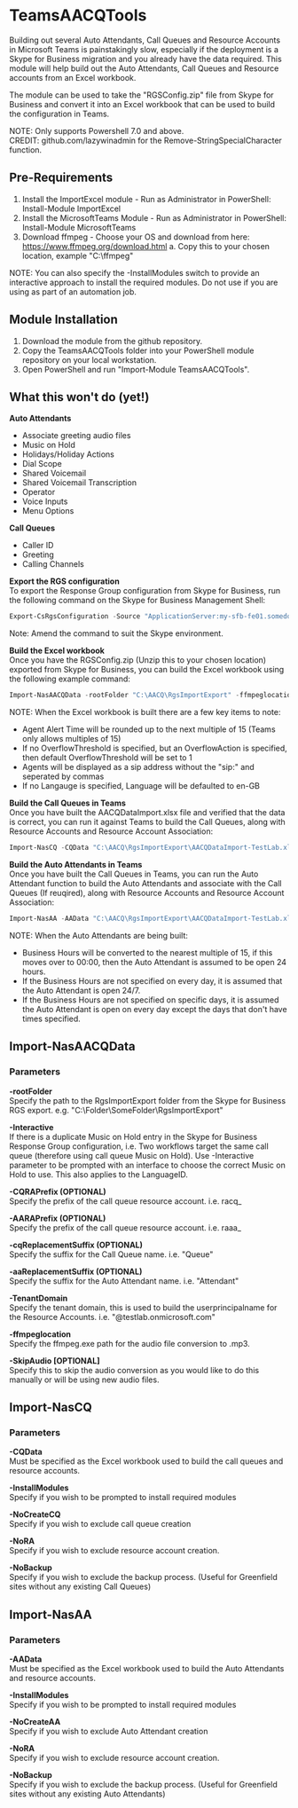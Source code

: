 # TeamsAACQTools

Building out several Auto Attendants, Call Queues and Resource Accounts in Microsoft Teams is painstakingly slow, especially if the deployment is a Skype for Business migration and you already have the data required. This module will help build out the Auto Attendants, Call Queues and Resource accounts from an Excel workbook.

The module can be used to take the "RGSConfig.zip" file from Skype for Business and convert it into an Excel workbook that can be used to build the configuration in Teams.

NOTE: Only supports Powershell 7.0 and above.  
CREDIT: github.com/lazywinadmin for the Remove-StringSpecialCharacter function.
## Pre-Requirements
1. Install the ImportExcel module - Run as Administrator in PowerShell: Install-Module ImportExcel
2. Install the MicrosoftTeams Module - Run as Administrator in PowerShell: Install-Module MicrosoftTeams
3. Download ffmpeg - Choose your OS and download from here: https://www.ffmpeg.org/download.html
    a. Copy this to your chosen location, example "C:\ffmpeg"

NOTE: You can also specify the -InstallModules switch to provide an interactive approach to install the required modules. Do not use if you are using as part of an automation job.
## Module Installation
1. Download the module from the github repository.
2. Copy the TeamsAACQTools folder into your PowerShell module repository on your local workstation.
3. Open PowerShell and run "Import-Module TeamsAACQTools".

## What this won't do (yet!)
**Auto Attendants**  
- Associate greeting audio files
- Music on Hold
- Holidays/Holiday Actions
- Dial Scope
- Shared Voicemail
- Shared Voicemail Transcription
- Operator
- Voice Inputs
- Menu Options

**Call Queues**  
- Caller ID
- Greeting
- Calling Channels

**Export the RGS configuration**  
To export the Response Group configuration from Skype for Business, run the following command on the Skype for Business Management Shell:  
```powershell
Export-CsRgsConfiguration -Source "ApplicationServer:my-sfb-fe01.somedomain.com" -FileName "C:\Exports\Rgs.zip"
```
Note: Amend the command to suit the Skype environment.

**Build the Excel workbook**  
Once you have the RGSConfig.zip (Unzip this to your chosen location) exported from Skype for Business, you can build the Excel workbook using the following example command:  
```powershell
Import-NasAACQData -rootFolder "C:\AACQ\RgsImportExport" -ffmpeglocation "C:\ffmpeg\bin\ffmpeg.exe" -TenantDomain "mytenant.onmicrosoft.com" -CQRAPrefix "ra_cq_" -AARAPrefix "ra_aa_" -cqReplacementSuffix "CQ" -aaReplacementSuffix "AA" -Verbose
```
NOTE: When the Excel workbook is built there are a few key items to note:
- Agent Alert Time will be rounded up to the next multiple of 15 (Teams only allows multiples of 15)
- If no OverflowThreshold is specified, but an OverflowAction is specified, then default OverflowThreshold will be set to 1
- Agents will be displayed as a sip address without the "sip:" and seperated by commas
- If no Langauge is specified, Language will be defaulted to en-GB

**Build the Call Queues in Teams**  
Once you have built the AACQDataImport.xlsx file and verified that the data is correct, you can run it against Teams to build the Call Queues, along with Resource Accounts and Resource Account Association:  
```powershell
Import-NasCQ -CQData "C:\AACQ\RgsImportExport\AACQDataImport-TestLab.xlsx"
```

**Build the Auto Attendants in Teams**  
Once you have built the Call Queues in Teams, you can run the Auto Attendant function to build the Auto Attendants and associate with the Call Queues (If reuqired), along with Resource Accounts and Resource Account Association:  
```powershell
Import-NasAA -AAData "C:\AACQ\RgsImportExport\AACQDataImport-TestLab.xlsx"
```
NOTE: When the Auto Attendants are being built:
- Business Hours will be converted to the nearest multiple of 15, if this moves over to 00:00, then the Auto Attendant is assumed to be open 24 hours.
- If the Business Hours are not specified on every day, it is assumed that the Auto Attendant is open 24/7.
- If the Business Hours are not specified on specific days, it is assumed the Auto Attendant is open on every day except the days that don't have times specified.

## Import-NasAACQData
### Parameters
**-rootFolder**  
Specify the path to the RgsImportExport folder from the Skype for Business RGS export.
e.g. "C:\Folder\SomeFolder\RgsImportExport"

**-Interactive**  
If there is a duplicate Music on Hold entry in the Skype for Business Response Group configuration, i.e. Two workflows target the same call queue (therefore using call queue Music on Hold). Use -Interactive parameter to be prompted with an interface to choose the correct Music on Hold to use. This also applies to the LanguageID.

**-CQRAPrefix (OPTIONAL)**  
Specify the prefix of the call queue resource account. i.e. racq_

**-AARAPrefix (OPTIONAL)**  
Specify the prefix of the call queue resource account. i.e. raaa_

**-cqReplacementSuffix (OPTIONAL)**  
Specify the suffix for the Call Queue name. i.e. "Queue"

**-aaReplacementSuffix (OPTIONAL)**  
Specify the suffix for the Auto Attendant name. i.e. "Attendant"

**-TenantDomain**  
Specify the tenant domain, this is used to build the userprincipalname for the Resource Accounts. i.e. "@testlab.onmicrosoft.com"

**-ffmpeglocation**  
Specify the ffmpeg.exe path for the audio file conversion to .mp3.

**-SkipAudio [OPTIONAL]**  
Specify this to skip the audio conversion as you would like to do this manually or will be using new audio files.

## Import-NasCQ
### Parameters
**-CQData**  
Must be specified as the Excel workbook used to build the call queues and resource accounts.

**-InstallModules**  
Specify if you wish to be prompted to install required modules

**-NoCreateCQ**  
Specify if you wish to exclude call queue creation

**-NoRA**  
Specify if you wish to exclude resource account creation.

**-NoBackup**  
Specify if you wish to exclude the backup process. (Useful for Greenfield sites without any existing Call Queues)

## Import-NasAA
### Parameters
**-AAData**  
Must be specified as the Excel workbook used to build the Auto Attendants and resource accounts.

**-InstallModules**  
Specify if you wish to be prompted to install required modules

**-NoCreateAA**  
Specify if you wish to exclude Auto Attendant creation

**-NoRA**  
Specify if you wish to exclude resource account creation.

**-NoBackup**  
Specify if you wish to exclude the backup process. (Useful for Greenfield sites without any existing Auto Attendants)

